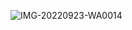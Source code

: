![IMG-20220923-WA0014](https://user-images.githubusercontent.com/107297085/192132393-4486836b-8ff7-4dcc-ae17-4de44807df53.jpg)
